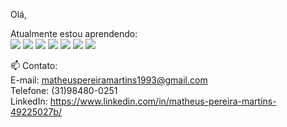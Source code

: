 Olá, 

Atualmente estou aprendendo: </br>
 <img loading="lazy" src="https://img.shields.io/badge/html5-%23E34F26.svg?style=for-the-badge&logo=html5&logoColor=white"/>
<img loading="lazy" src="https://img.shields.io/badge/css3-%231572B6.svg?style=for-the-badge&logo=css3&logoColor=white"/>
<img loading="lazy" src="https://img.shields.io/badge/javascript-%23323330.svg?style=for-the-badge&logo=javascript&logoColor=%23F7DF1E"/>
<img loading="lazy" src="https://img.shields.io/badge/node.js-43853D?style=for-the-badge&logo=node.js&logoColor=white"/>
<img loading="lazy" src="https://img.shields.io/badge/express.js-%23404d59.svg?style=for-the-badge&logo=express&logoColor=%2361DAFB"/>
<img loading="lazy" src="https://img.shields.io/badge/react-%2320232a.svg?style=for-the-badge&logo=react&logoColor=%2361DAFB"/>
<img loading="lazy" src="https://img.shields.io/badge/mongodb-%234ea94b.svg?style=for-the-badge&logo=mongodb&logoColor=white"/>


   
   

 📫 Contato: </br>
 E-mail: matheuspereiramartins1993@gmail.com </br>
 Telefone: (31)98480-0251 </br> 
 LinkedIn: https://www.linkedin.com/in/matheus-pereira-martins-49225027b/



<!--
**matheuspereiramartinscd/matheuspereiramartinscd** is a ✨ _special_ ✨ repository because its `README.md` (this file) appears on your GitHub profile.

Here are some ideas to get you started:

- 🔭 I’m currently working on ...
- 🌱 I’m currently learning ...
- 👯 I’m looking to collaborate on ...
- 🤔 I’m looking for help with ...
- 💬 Ask me about ...
- 📫 How to reach me: ...
- 😄 Pronouns: ...
- ⚡ Fun fact: ...
-->
